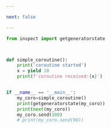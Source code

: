 ```yaml
---

next: false

---
```




<BlogInfo id="815" title="1.一个简单的协程案例" author="白日梦想猿" pv=0 read_times=0 pre_cost_time="0分16秒" category="协程" tag_list="['协程']" create_time="2022.04.24 14:59:26" update_time="2022.04.24 15:36:03" />

```python
from inspect import getgeneratorstate



def simple_coroutine():
    print('coroutine started')
    x = yield 10
    print(f'coroutine received:{x}')


if __name__ == '__main__':
    my_coro=simple_coroutine()
    print(getgeneratorstate(my_coro))
    print(next(my_coro))
    my_coro.send(100)
    # print(my_coro.send(90))



```



<ActionBox />
